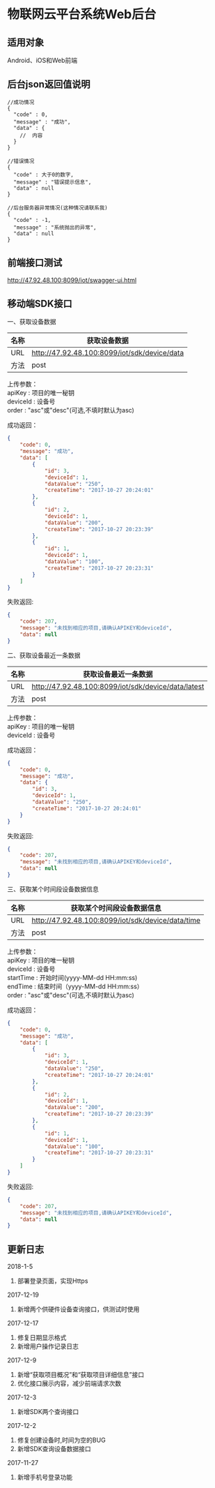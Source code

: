 # 物联网云平台系统Web后台  

## 适用对象
Android、iOS和Web前端  

## 后台json返回值说明
```text
//成功情况
{
  "code" : 0,
  "message" : "成功",
  "data" : {
    //  内容
  }
}

//错误情况
{
  "code" : 大于0的数字,
  "message" : "错误提示信息",
  "data" : null
}

//后台服务器异常情况(这种情况请联系我)
{
  "code" : -1,
  "message" : "系统抛出的异常",
  "data" : null
}
```

## 前端接口测试
http://47.92.48.100:8099/iot/swagger-ui.html

## 移动端SDK接口

一、获取设备数据  

| 名称 | 获取设备数据 |
| --- | --- |
| URL | http://47.92.48.100:8099/iot/sdk/device/data|
| 方法 | post |
  
上传参数：    
apiKey : 项目的唯一秘钥  
deviceId : 设备号  
order : "asc"或"desc"(可选,不填时默认为asc)  

成功返回：  
```json
{  
    "code": 0,  
    "message": "成功",  
    "data": [  
        {  
            "id": 3,  
            "deviceId": 1,  
            "dataValue": "250",  
            "createTime": "2017-10-27 20:24:01"  
        },  
        {  
            "id": 2,  
            "deviceId": 1,  
            "dataValue": "200",  
            "createTime": "2017-10-27 20:23:39"  
        },  
        {  
            "id": 1,  
            "deviceId": 1,  
            "dataValue": "100",  
            "createTime": "2017-10-27 20:23:31"  
        }  
    ]  
}
```

失败返回:
```json
{
    "code": 207,  
    "message": "未找到相应的项目,请确认APIKEY和deviceId",  
    "data": null
}
```
二、获取设备最近一条数据  

| 名称 | 获取设备最近一条数据 |
| --- | --- |
| URL | http://47.92.48.100:8099/iot/sdk/device/data/latest|
| 方法 | post |

上传参数：    
apiKey : 项目的唯一秘钥  
deviceId : 设备号  

成功返回：  
```json
{
    "code": 0,
    "message": "成功",
    "data": {
        "id": 3,
        "deviceId": 1,
        "dataValue": "250",
        "createTime": "2017-10-27 20:24:01"
    }
}
```

失败返回:
```json
{
    "code": 207,  
    "message": "未找到相应的项目,请确认APIKEY和deviceId",  
    "data": null
}
```


三、获取某个时间段设备数据信息

| 名称 | 获取某个时间段设备数据信息 |
| --- | --- |
| URL | http://47.92.48.100:8099/iot/sdk/device/data/time|
| 方法 | post |

上传参数：    
apiKey : 项目的唯一秘钥    
deviceId : 设备号  
startTime : 开始时间(yyyy-MM-dd HH:mm:ss)  
endTime : 结束时间（yyyy-MM-dd HH:mm:ss）  
order : "asc"或"desc"(可选,不填时默认为asc)  

成功返回：  
```json
{  
    "code": 0,  
    "message": "成功",  
    "data": [  
        {  
            "id": 3,  
            "deviceId": 1,  
            "dataValue": "250",  
            "createTime": "2017-10-27 20:24:01"  
        },  
        {  
            "id": 2,  
            "deviceId": 1,  
            "dataValue": "200",  
            "createTime": "2017-10-27 20:23:39"  
        },  
        {  
            "id": 1,  
            "deviceId": 1,  
            "dataValue": "100",  
            "createTime": "2017-10-27 20:23:31"  
        }  
    ]  
}
```

失败返回:
```json
{
    "code": 207,  
    "message": "未找到相应的项目,请确认APIKEY和deviceId",  
    "data": null
}
```

## 更新日志
2018-1-5  
1. 部署登录页面，实现Https

2017-12-19  
1. 新增两个供硬件设备查询接口，供测试时使用

2017-12-17  
1. 修复日期显示格式
2. 新增用户操作记录日志

2017-12-9  
1. 新增“获取项目概况”和“获取项目详细信息”接口  
2. 优化接口展示内容，减少前端请求次数  

2017-12-3  
1. 新增SDK两个查询接口  

2017-12-2  
1. 修复创建设备时,时间为空的BUG  
2. 新增SDK查询设备数据接口  

2017-11-27  
1. 新增手机号登录功能